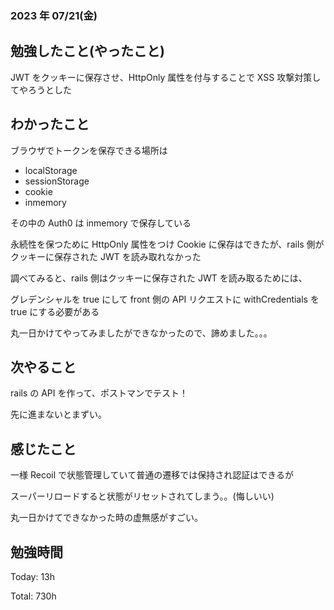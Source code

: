 ### 2023 年 07/21(金)

## 勉強したこと(やったこと)

JWT をクッキーに保存させ、HttpOnly 属性を付与することで XSS 攻撃対策してやろうとした

## わかったこと

ブラウザでトークンを保存できる場所は

- localStorage
- sessionStorage
- cookie
- inmemory

その中の Auth0 は inmemory で保存している

永続性を保つために HttpOnly 属性をつけ Cookie に保存はできたが、rails 側がクッキーに保存された JWT を読み取れなかった

調べてみると、rails 側はクッキーに保存された JWT を読み取るためには、

グレデンシャルを true にして front 側の API リクエストに withCredentials を true にする必要がある

丸一日かけてやってみましたができなかったので、諦めました。。。

## 次やること

rails の API を作って、ポストマンでテスト！

先に進まないとまずい。

## 感じたこと

一様 Recoil で状態管理していて普通の遷移では保持され認証はできるが

スーパーリロードすると状態がリセットされてしまう。。(悔しいい)

丸一日かけてできなかった時の虚無感がすごい。

## 勉強時間

Today: 13h

Total: 730h
